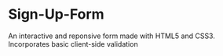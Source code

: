 # Sign-Up-Form
An interactive and reponsive form made with HTML5 and CSS3. Incorporates basic client-side validation
